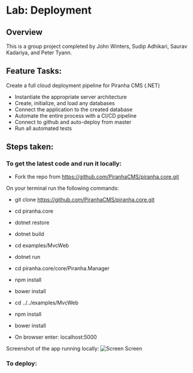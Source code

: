 # Lab: Deployment

## Overview
This is a group project completed by John Winters, Sudip Adhikari, Saurav Kadariya, and Peter Tyann.

## Feature Tasks:
Create a full cloud deployment pipeline for Piranha CMS (.NET)
-	Instantiate the appropriate server architecture
-	Create, initialize, and load any databases
-	Connect the application to the created database
-	Automate the entire process with a CI/CD pipeline
-	Connect to github and auto-deploy from master
-	Run all automated tests
## Steps taken:

### To get the latest code and run it locally:
- Fork the repo from https://github.com/PiranhaCMS/piranha.core.git

On your terminal run the following commands:
- git clone https://github.com/PiranhaCMS/piranha.core.git
- cd piranha.core
- dotnet restore
- dotnet build
- cd examples/MvcWeb
- dotnet run
- cd piranha.core/core/Piranha.Manager
- npm install
- bower install
- cd ../../examples/MvcWeb
- npm install
- bower install

- On browser enter: localhost:5000

Screenshot of the app running locally:
![Screen Screen]()

### To deploy:
